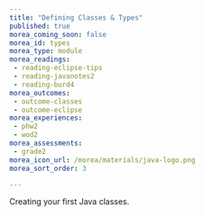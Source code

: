 ```yaml
---
title: "Defining Classes & Types"
published: true
morea_coming_soon: false
morea_id: types
morea_type: module
morea_readings:
 - reading-eclipse-tips
 - reading-javanotes2
 - reading-burd4
morea_outcomes:
 - outcome-classes
 - outcome-eclipse
morea_experiences:
 - phw2
 - wod2
morea_assessments:
 - grade2
morea_icon_url: /morea/materials/java-logo.png
morea_sort_order: 3

---
```


Creating your first Java classes.
